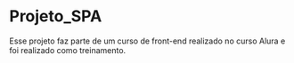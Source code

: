 # Projeto_SPA

Esse projeto faz parte de um curso de front-end realizado no curso Alura e foi realizado como treinamento. 
